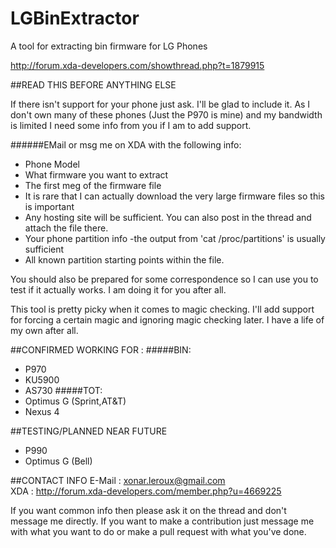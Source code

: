 LGBinExtractor
==============

A tool for extracting bin firmware for LG Phones

http://forum.xda-developers.com/showthread.php?t=1879915

##READ THIS BEFORE ANYTHING ELSE

If there isn't support for your phone just ask. I'll be glad to include it. As I don't own many of these phones (Just the P970 is mine) and my bandwidth is limited I need some info from you if I am to add support.

######EMail or msg me on XDA with the following info:
- Phone Model
- What firmware you want to extract
- The first meg of the firmware file</br>
 - It is rare that I can actually download the very large firmware files so this is important</br>
 - Any hosting site will be sufficient. You can also post in the thread and attach the file there.
- Your phone partition info
	    -the output from 'cat /proc/partitions' is usually sufficient
- All known partition starting points within the file.

You should also be prepared for some correspondence so I can use you to test if it actually works. I am doing it for you after all.
		
This tool is pretty picky when it comes to magic checking. I'll add support for forcing a certain magic and ignoring magic checking later. I have a life of my own after all.

##CONFIRMED WORKING FOR :
#####BIN:
 - P970
 - KU5900
 - AS730
#####TOT:
- Optimus G (Sprint,AT&T)
- Nexus 4

##TESTING/PLANNED NEAR FUTURE
- P990
- Optimus G (Bell)

##CONTACT INFO
E-Mail : xonar.leroux@gmail.com<br />
XDA	: http://forum.xda-developers.com/member.php?u=4669225

If you want common info then please ask it on the thread and don't message me directly.
If you want to make a contribution just message me with what you want to do or make a pull request with what you've done.
